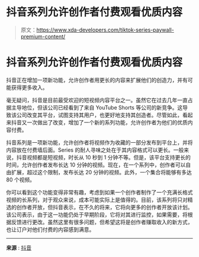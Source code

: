 # 抖音系列允许创作者付费观看优质内容

> 原文：<https://www.xda-developers.com/tiktok-series-paywall-premium-content/>

# 抖音系列允许创作者付费观看优质内容

抖音正在增加一项新功能，允许创作者用更长的内容来扩展他们的创造力，并有可能获得更多收入。

毫无疑问，抖音是目前最受欢迎的短视频内容平台之一。虽然它在过去几年一直占据主导地位，但该公司已经看到了来自 YouTube Shorts 等公司的新竞争。这导致该公司改变其平台，试图支持其用户，也更好地支持其创造者。尽管如此，看起来抖音又一次做出了改变，增加了一个新的系列功能，允许创作者为他们的优质内容付费。

抖音系列是一项新功能，允许创作者将视频作为收藏的一部分发布到平台上，并将内容放在付费墙后面。Series 的耐人寻味之处在于其内容格式可以更长。一般来说，抖音视频都是短视频，时长从 10 秒到 1 分钟不等。但是，该平台支持更长的时间，允许创作者发布长达 10 分钟的视频。现在，在一个系列中，创作者可以自由扩展，超过这个限制，发布长达 20 分钟的视频。此外，一个集合将能够有多达 80 个视频。

你可以看到这个功能变得非常有趣，考虑到如果一个创作者制作了一个充满长格式视频的长系列，对于观众来说，成本可能实际上是值得的。目前，该系列将只对精选的创作者开放，但抖音表示，在不久的将来，它将向更多的创作者开放该计划。该公司表示，由于这一功能仍处于早期阶段，它将对其进行监控，如果需要，将根据反馈进行更改。虽然这里有很多问题，但希望这将是创作者赚取收入的新方式，也让订户对他们付费的内容感到满意。

* * *

**来源** : [抖音](https://newsroom.tiktok.com/en-us/introducing-a-new-way-for-creators-to-share-premium-content-with-series)
